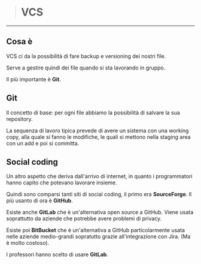[//]: # (Stili di riferimento per il markdown)
<link rel="stylesheet" href="./res/style.css">

> # VCS

---

## Cosa è

VCS ci da la possibilità di fare backup e versioning dei nostri file.

Serve a gestire quindi dei file quando si sta lavorando in gruppo.

Il più importante è **Git**.

## Git

Il concetto di base: per ogni file abbiamo la possibilità di salvare la sua repository.

La sequenza di lavoro tipica prevede di avere un sistema con una working copy, alla quale si fanno le modifiche, le quali si mettono nella staging area con un add e poi si committa.

## Social coding

Un altro aspetto che deriva dall'arrivo di internet, in quanto i programmatori hanno capito che potevano lavorare insieme.

Quindi sono comparsi tanti siti di social coding, il primo era **SourceForge**. Il più usanto di ora è **GitHub**.

Esiste anche **GitLab** che è un'alternativa open source a GitHub. Viene usata soprattutto da aziende che potrebbe avere problemi di privacy.

Esiste poi **BitBucket** che è un'alternativa a GitHub particolarmente usata nelle aziende medio-grandi sopratutto grazie all'integrazione con Jira. (Ma è molto costoso).

I professori hanno scelto di usare **GitLab**. 

## 